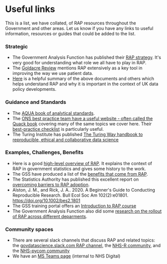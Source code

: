 # Useful links

This is a list, we have collated, of RAP resources throughout the Government and other areas. Let us know if you have any links to useful information, resources or guides that could be added to the list.

### Strategic

- The Government Analysis Function has published their [RAP strategy](https://analysisfunction.civilservice.gov.uk/policy-store/reproducible-analytical-pipelines-strategy/). It's very good for understanding what role we all have to play in RAP.
- The [Goldacre Review](https://www.gov.uk/government/publications/better-broader-safer-using-health-data-for-research-and-analysis) mentions RAP extensively as a key tool in improving the way we use patient data.
- [Here](https://www.bennett.ox.ac.uk/blog/2022/07/bennett-insights-an-overview-of-uk-data-policy-developments/) is a helpful summary of the above documents and others which helps understand RAP and why it is important in the context of UK data policy developments.

### Guidance and Standards

- The [AQUA book of analytical standards](https://www.gov.uk/government/publications/the-aqua-book-guidance-on-producing-quality-analysis-for-government).
- The [ONS best practice team have a useful website - often called the Quack book](https://best-practice-and-impact.github.io/qa-of-code-guidance/intro.html) covering many of the same topics we cover here. Their [best-practice checklist](https://best-practice-and-impact.github.io/qa-of-code-guidance/checklist_higher.html) is particularly useful.
- The Turing Institute has published [The Turing Way handbook to reproducible, ethical and collaborative data science](https://the-turing-way.netlify.app/welcome.html)

### Examples, Challenges, Benefits

- Here is a good [high-level overview of RAP](https://dataingovernment.blog.gov.uk/2017/03/27/reproducible-analytical-pipeline/). It explains the context of RAP in government statistics and gives some history to the work.
- The GSS have produced a list of the [benefits that come from RAP](https://gss.civilservice.gov.uk/reproducible-analytical-pipelines/benefits-to-government-from-reproducible-analytical-pipelines/).
- The Statistics Authority has published this excellent report on [overcoming barriers to RAP adoption](https://osr.statisticsauthority.gov.uk/publication/reproducible-analytical-pipelines-overcoming-barriers-to-adoption/).
- Alston, J. M., and Rick, J. A.. 2020. A Beginner's Guide to Conducting Reproducible Research. Bull Ecol Soc Am 102(2):e01801. https://doi.org/10.1002/bes2.1801
- The GSS training portal offers an [Introduction to RAP course](https://gss.civilservice.gov.uk/training/introduction-to-reproducible-analytical-pipelines-rap/)
- The Government Analysis Function also did some [research on the rollout of RAP across different deparments](https://best-practice-and-impact.github.io/CARS-3/index.html).

### Community spaces

- There are several slack channels that discuss RAP and related topics: the [govdatascience.slack.com RAP channel](https://govdatascience.slack.com/archives/C6H22U3H9), the [NHS-R community](https://nhsrcommunity.slack.com/), and the [NHS-pycom community](https://nhs-pycom.slack.com/)
- We have an [MS Teams page](https://teams.microsoft.com/l/channel/19%3aEnoJ_c3NIwcWaLoqHyrbmiui8SI-8lZ1B2SvxNuGbyU1%40thread.tacv2/General?groupId=1c1528d7-030e-48eb-92cf-dc0f6a618ea0&tenantId=50f6071f-bbfe-401a-8803-673748e629e2) (internal to NHS Digital)
